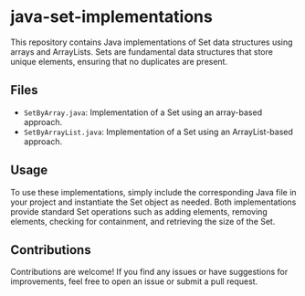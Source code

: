 # java-set-implementations

This repository contains Java implementations of Set data structures using arrays and ArrayLists. Sets are fundamental data structures that store unique elements, ensuring that no duplicates are present.

## Files

- `SetByArray.java`: Implementation of a Set using an array-based approach.
- `SetByArrayList.java`: Implementation of a Set using an ArrayList-based approach.

## Usage

To use these implementations, simply include the corresponding Java file in your project and instantiate the Set object as needed. Both implementations provide standard Set operations such as adding elements, removing elements, checking for containment, and retrieving the size of the Set.

## Contributions

Contributions are welcome! If you find any issues or have suggestions for improvements, feel free to open an issue or submit a pull request.



